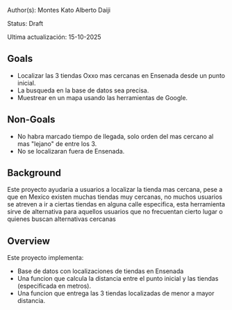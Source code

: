 Author(s): Montes Kato Alberto Daiji

Status: Draft

Ultima actualización: 15-10-2025

## Goals
- Localizar las 3 tiendas Oxxo mas cercanas en Ensenada desde un punto inicial.
- La busqueda en la base de datos sea precisa.
- Muestrear en un mapa usando las herramientas de Google.

## Non-Goals
- No habra marcado tiempo de llegada, solo orden del mas cercano al mas "lejano" de entre los 3.
- No se localizaran fuera de Ensenada.

## Background
Este proyecto ayudaria a usuarios a localizar la tienda mas cercana, pese a que en Mexico existen muchas tiendas muy cercanas, no muchos usuarios se atreven a ir a ciertas tiendas en alguna calle especifica,
esta herramienta sirve de alternativa para aquellos usuarios que no frecuentan cierto lugar o quienes buscan alternativas cercanas

## Overview
Este proyecto implementa:
- Base de datos con localizaciones de tiendas en Ensenada
- Una funcion que calcula la distancia entre el punto inicial y las tiendas (especificada en metros).
- Una funcion que entrega las 3 tiendas localizadas de menor a mayor distancia.
